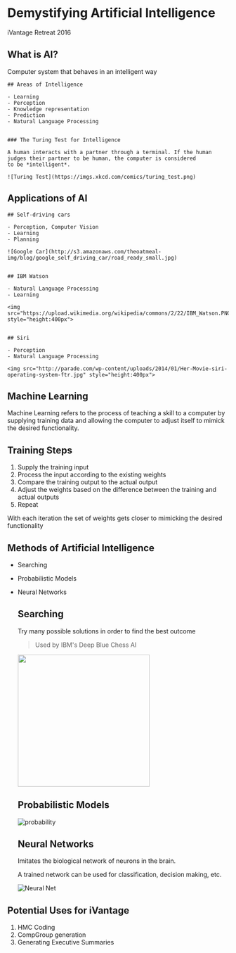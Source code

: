 # Demystifying Artificial Intelligence

iVantage Retreat 2016


## What is AI?

Computer system that behaves in an intelligent way


	## Areas of Intelligence

	- Learning
	- Perception
	- Knowledge representation
	- Prediction
	- Natural Language Processing


	### The Turing Test for Intelligence

	A human interacts with a partner through a terminal. If the human
	judges their partner to be human, the computer is considered
	to be *intelligent*.

	![Turing Test](https://imgs.xkcd.com/comics/turing_test.png)


## Applications of AI


	## Self-driving cars

	- Perception, Computer Vision
	- Learning
	- Planning

	![Google Car](http://s3.amazonaws.com/theoatmeal-img/blog/google_self_driving_car/road_ready_small.jpg)


	## IBM Watson

	- Natural Language Processing
	- Learning

	<img src="https://upload.wikimedia.org/wikipedia/commons/2/22/IBM_Watson.PNG" style="height:400px">


	## Siri

	- Perception
	- Natural Language Processing

	<img src="http://parade.com/wp-content/uploads/2014/01/Her-Movie-siri-operating-system-ftr.jpg" style="height:400px">


##  Machine Learning

Machine Learning refers to the process of teaching a skill to a computer by supplying training data and allowing the computer to adjust itself to mimick the desired functionality.


## Training Steps

1. Supply the training input
2. Process the input according to the existing weights
3. Compare the training output to the actual output
4. Adjust the weights based on the difference between the training and actual outputs
5. Repeat

With each iteration the set of weights gets closer to mimicking the desired functionality


## Methods of Artificial Intelligence

- Searching
- Probabilistic Models
- Neural Networks


	## Searching

	Try many possible solutions in order to find the best outcome

	> Used by IBM's Deep Blue Chess AI

	<img src="http://www.ics.uci.edu/~pazzani/chess.gif" style="height:300px">


	## Probabilistic Models

	![probability](https://d3njjcbhbojbot.cloudfront.net/api/utilities/v1/imageproxy/https://coursera.s3.amazonaws.com/topics/pgm/large-icon.png)


	## Neural Networks

	Imitates the biological network of neurons in the brain.

	A trained network can be used for classification, decision making, etc.

	![Neural Net](http://doctorsandhu.com/Neuron/images/image04.png)


## Potential Uses for iVantage

1. HMC Coding
2. CompGroup generation
3. Generating Executive Summaries
